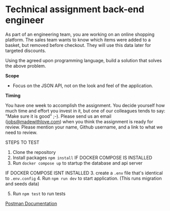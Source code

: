# Technical assignment back-end engineer

As part of an engineering team, you are working on an online shopping platform. The sales team wants to know which items were added to a basket, but removed before checkout. They will use this data later for targeted discounts.

Using the agreed upon programming language, build a solution that solves the above problem.

**Scope**

* Focus on the JSON API, not on the look and feel of the application.

**Timing**

You have one week to accomplish the assignment. You decide yourself how much time and effort you invest in it, but one of our colleagues tends to say: "Make sure it is good" ;-). Please send us an email (jobs@madewithlove.com) when you think the assignment is ready for review. Please mention your name, Github username, and a link to what we need to review.

STEPS TO TEST
1. Clone the repository
2. Install packages 
    `npm install`
IF DOCKER COMPOSE IS INSTALLED
3. Run `docker compose up` to startup the database and api server

IF DOCKER COMPOSE ISNT INSTALLED
3. create a `.env` file that's identical to `.env.config`
4. Run `npm run dev` to start application. (This runs migration and seeds data)

5. Run `npm test` to run tests

[Postman Documentation](https://documenter.getpostman.com/view/11044390/2s7YYr74WP)
